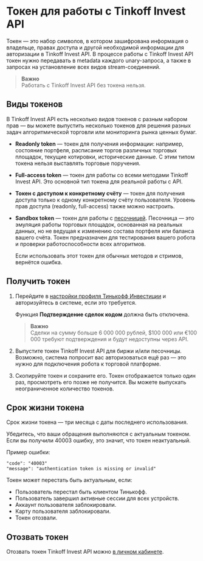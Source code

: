 # Токен для работы с Tinkoff Invest API

Токен — это набор символов, в котором зашифрована информация о владельце, правах доступа 
и другой необходимой информации для авторизации в Tinkoff Invest API. В процессе работы с Tinkoff Invest API токен нужно передавать в metadata каждого unary-запроса, а также в запросах на установление всех видов stream-соединений.

> **Важно**<br>
> Работать с Tinkoff Invest API без токена нельзя.

## Виды токенов

В Tinkoff Invest API есть несколько видов токенов с разным набором прав — вы
можете выпустить несколько токенов для решения разных задач алгоритмической торговли или
мониторинга рынка ценных бумаг.

<ul>
<li><p><strong>Readonly token</strong> — токен для получения информации: например, состояние портфеля, расписание торгов различных торговых площадок, текущие котировки, исторические данные. С этим типом токена нельзя выставлять торговые поручения.</p>
</li>
<li><p><strong>Full-access token</strong> — токен для работы со всеми методами Tinkoff Invest API. Это основной тип токена для реальной работы с API.</p>
</li>
<li><p><strong>Токен с доступом к конкретному счёту</strong> — токен для получения доступа только к одному конкретному счёту пользователя. Уровень прав доступа (readonly, full-access) также можно настроить.</p>
</li>
<li><p><strong>Sandbox token</strong> — токен для работы с <a href="https://russianinvestments.github.io/investAPI/head-sandbox/">песочницей</a>. Песочница — это эмуляция работы торговых площадок, основанная на реальных данных, но не ведущая к изменению состава портфеля или баланса вашего счёта. Токен предназначен для тестирования вашего робота и проверки работоспособности всех алгоритмов.</p>
<p>Если использовать этот токен для обычных методов и стримов, вернётся ошибка.</p>
</li>
</ul>

## Получить токен

<ol>
<li><p>Перейдите в <a href="https://www.tinkoff.ru/invest/settings/">настройки профиля Тинькофф Инвестиции</a> и авторизуйтесь в системе, если это требуется.</p>
<p>Функция <strong>Подтверждение сделок кодом</strong> должна быть отключена. </p>
<blockquote>
<p><strong>Важно</strong><br>
Сделки на сумму больше 6 000 000 рублей, $100 000 или €100 000 требуют подтверждения и будут недоступны через API.</p>
</blockquote>
</li>
<li><p>Выпустите токен Tinkoff Invest API для биржи и/или песочницы. Возможно, система попросит вас авторизоваться ещё раз — это нужно для подключения робота к торговой платформе.</p>
</li>
<li>Скопируйте токен и сохраните его. Токен отображается только один раз, просмотреть его позже не
получится. Вы можете выпускать неограниченное количество токенов.</li>
</ol>

## Срок жизни токена

Срок жизни токена — три месяца с даты последнего использования. 

Убедитесь, что ваши обращения выполняются с актуальным токеном. Если вы получили 40003 ошибку, это значит, что токен неактуальный. 

Пример ошибки:


```
"code": "40003"
"message": "authentication token is missing or invalid"
```

Токен может перестать быть актуальным, если:

- Пользователь перестал быть клиентом Тинькофф.
- Пользователь завершил активные сессии для всех устройств.
- Аккаунт пользователя заблокировали.
- Карту пользователя заблокировали.
- Токен отозвали.

## Отозвать токен

Отозвать токен Tinkoff Invest API можно [в личном кабинете](https://id.tinkoff.ru/account).